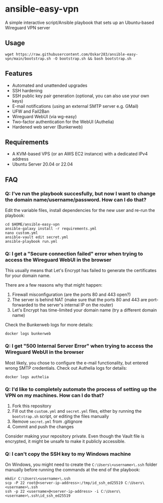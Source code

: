 # ansible-easy-vpn

A simple interactive script/Ansible playbook that sets up an Ubuntu-based Wireguard VPN server

## Usage

```
wget https://raw.githubusercontent.com/Oskar283/ansible-easy-vpn/main/bootstrap.sh -O bootstrap.sh && bash bootstrap.sh
```

## Features
* Automated and unattended upgrades
* SSH hardening
* SSH public key pair generation (optional, you can also use your own keys)
* E-mail notifications (using an external SMTP server e.g. GMail)
* UFW and Fail2Ban
* Wireguard WebUI (via wg-easy)
* Two-factor authentication for the WebUI (Authelia)
* Hardened web server (Bunkerweb)

## Requirements
* A KVM-based VPS (or an AWS EC2 instance) with a dedicated IPv4 address
* Ubuntu Server 20.04 or 22.04

## FAQ
### Q: I've run the playbook succesfully, but now I want to change the domain name/username/password. How can I do that?

Edit the variable files, install dependencies for the new user and re-run the playbook:

```
cd $HOME/ansible-easy-vpn
ansible-galaxy install -r requirements.yml
nano custom.yml
ansible-vault edit secret.yml
ansible-playbook run.yml
```


### Q: I get a "Secure connection failed" error when trying to access the Wireguard WebUI in the browser

This usually means that Let's Encrypt has failed to generate the certificates for your domain name.

There are a few reasons why that might happen:

1. Firewall misconfiguration (are the ports 80 and 443 open?)
2. The server is behind NAT (make sure that the ports 80 and 443 are port-forwarded to the server's internal IP on the router)
3. Let's Encrypt has time-limited your domain name (try a different domain name)

Check the Bunkerweb logs for more details:
```
docker logs bunkerweb
```

### Q: I get "500 Internal Server Error" when trying to access the Wireguard WebUI in the browser

Most likely, you chose to configure the e-mail functionality, but entered wrong SMTP credentials. Check out Authelia logs for details:
```
docker logs authelia
```

### Q: I'd like to completely automate the process of setting up the VPN on my machines. How can I do that?
1. Fork this repository
2. Fill out the `custom.yml` and `secret.yml` files, either by running the `bootstrap.sh` script, or editing the files manually
3. Remove `secret.yml` from .gitignore
4. Commit and push the changes

Consider making your repository private. Even though the Vault file is encrypted, it might be unsafe to make it publicly accessible.

### Q: I can't copy the SSH key to my Windows machine

On Windows, you might need to create the `C:\Users\<username>\.ssh` folder manually before running the commands at the end of the playbook:
```
mkdir C:\Users\<username>\.ssh
scp -P 22 root@<server-ip-address>:/tmp/id_ssh_ed25519 C:\Users\<username>\.ssh
ssh -p 22 <username>@<server-ip-address> -i C:\Users\<username>\.ssh\id_ssh_ed25519
```
